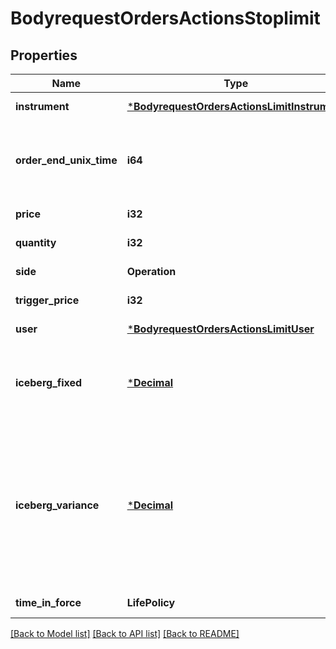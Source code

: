 # BodyrequestOrdersActionsStoplimit

## Properties
Name | Type | Description | Notes
------------ | ------------- | ------------- | -------------
**instrument** | [***BodyrequestOrdersActionsLimitInstrument**](bodyrequest_OrdersActionsLimit_Instrument.md) |  | [default to null]
**order_end_unix_time** | **i64** | Время (UTC) завершения сделки в формате Unix Time seconds | [default to null]
**price** | **i32** | Цена | [default to null]
**quantity** | **i32** | Количество | [default to null]
**side** | **Operation** |  | [default to null]
**trigger_price** | **i32** | Стоп-цена | [default to null]
**user** | [***BodyrequestOrdersActionsLimitUser**](bodyrequest_OrdersActionsLimit_User.md) |  | [default to null]
**iceberg_fixed** | [***Decimal**](BigDecimal.md) | Видимая постоянная часть айсберг-заявки в лотах | [default to null]
**iceberg_variance** | [***Decimal**](BigDecimal.md) | Амплитуда отклонения (в % от icebergFixed) случайной надбавки к видимой части айсберг-заявки. Только срочный рынок | [default to null]
**time_in_force** | **LifePolicy** |  | [default to null]

[[Back to Model list]](../README.md#documentation-for-models) [[Back to API list]](../README.md#documentation-for-api-endpoints) [[Back to README]](../README.md)

